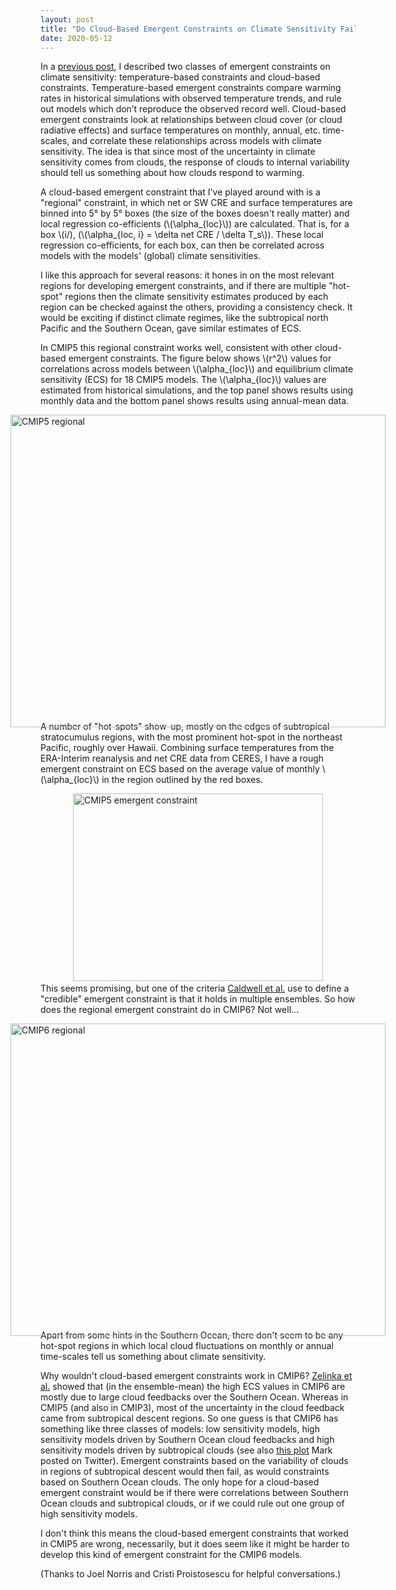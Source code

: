 ```yaml
---
layout: post
title: "Do Cloud-Based Emergent Constraints on Climate Sensitivity Fail in CMIP6?"
date: 2020-05-12
---
```


In a <a href="https://nicklutsko.github.io/blog/2020/02/02/Historical-Warming-Climate-Sensitivity">previous post</a>, I described two classes of emergent constraints on climate sensitivity: temperature-based constraints and cloud-based constraints. Temperature-based emergent constraints compare warming rates in historical simulations with observed temperature trends, and rule out models which don’t reproduce the observed record well. Cloud-based emergent constraints look at relationships between cloud cover (or cloud radiative effects) and surface temperatures on monthly, annual, etc. time-scales, and correlate these relationships across models with climate sensitivity. The idea is that since most of the uncertainty in climate sensitivity comes from clouds, the response of clouds to internal variability should tell us something about how clouds respond to warming.

<p>A cloud-based emergent constraint that I've played around with is a "regional" constraint, in which net or SW CRE and surface temperatures are binned into 5&#176; by 5&#176; boxes (the size of the boxes doesn't really matter) and local regression co-efficients (\(\alpha_{loc}\)) are calculated. That is, for a box \(i/), (\(\alpha_{loc, i} = \delta net CRE / \delta T_s\)). These local regression co-efficients, for each box, can then be correlated across models with the models' (global) climate sensitivities.</p>

I like this approach for several reasons: it hones in on the most relevant regions for developing emergent constraints, and if there are multiple "hot-spot" regions then the climate sensitivity estimates produced by each region can be checked against the others, providing a consistency check. It would be exciting if distinct climate regimes, like the subtropical north Pacific and the Southern Ocean, gave similar estimates of ECS. 

<p>In CMIP5 this regional constraint works well, consistent with other cloud-based emergent constraints. The figure below shows \(r^2\) values for correlations across models between  \(\alpha_{loc}\) and equilibrium climate sensitivity (ECS) for 18 CMIP5 models. The \(\alpha_{loc}\) values are estimated from historical simulations, and the top panel shows results using monthly data and the bottom panel shows results using annual-mean data.</p> 
<img src="http://nicklutsko.github.io/notes/images/Box_plots_CRE_r2.png" alt="CMIP5 regional" style="position:absolute; left:180px; width:600px;height:500px;" class="center">
<br /><br /><br /><br /><br /><br /><br /><br /><br /><br /><br /><br /><br /><br /><br /><br /><br /><br /><br /><br /><br /><br /><br /><br /><br /><br /><br /><br />

<p>A number of "hot-spots" show-up, mostly on the edges of subtropical stratocumulus regions, with the most prominent hot-spot in the northeast Pacific, roughly over Hawaii. Combining surface temperatures from the ERA-Interim reanalysis and net CRE data from CERES, I have a rough emergent constraint on ECS based on the average value of monthly \(\alpha_{loc}\) in the region outlined by the red boxes.</p>

<img src="http://nicklutsko.github.io/notes/images/CMIP5_emergent_constraint.png" alt="CMIP5 emergent constraint" style="position:absolute; left:280px; width:400px;height:300px;" class="center">
<br /><br /><br /><br /><br /><br /><br /><br /><br /><br /><br /><br /><br /><br /><br /><br /><br />

This seems promising, but one of the criteria <a href="https://journals.ametsoc.org/doi/10.1175/JCLI-D-17-0631.1">Caldwell et al.</a> use to define a "credible" emergent constraint is that it holds in multiple ensembles. So how does the regional emergent constraint do in CMIP6? Not well...

<img src="http://nicklutsko.github.io/notes/images/CMIP6_Box_plots_CRE_r2.png" alt="CMIP6 regional" style="position:absolute; left:180px; width:600px;height:500px;" class="center">
<br /><br /><br /><br /><br /><br /><br /><br /><br /><br /><br /><br /><br /><br /><br /><br /><br /><br /><br /><br /><br /><br /><br /><br /><br /><br /><br /><br />

Apart from some hints in the Southern Ocean, there don't seem to be any hot-spot regions in which local cloud fluctuations on monthly or annual time-scales tell us something about climate sensitivity.

Why wouldn't cloud-based emergent constraints work in CMIP6? <a href="https://agupubs.onlinelibrary.wiley.com/doi/full/10.1029/2019GL085782">Zelinka et al.</a> showed that (in the ensemble-mean) the high ECS values in CMIP6 are mostly due to large cloud feedbacks over the Southern Ocean. Whereas in CMIP5 (and also in CMIP3), most of the uncertainty in the cloud feedback came from subtropical descent regions. So one guess is that CMIP6 has something like three classes of models: low sensitivity models, high sensitivity models driven by Southern Ocean cloud feedbacks and high sensitivity models driven by subtropical clouds (see also <a href="https://twitter.com/mzelinka/status/1256008091029499904">this plot</a> Mark posted on Twitter). Emergent constraints based on the variability of clouds in regions of subtropical descent would then fail, as would constraints based on Southern Ocean clouds. The only hope for a cloud-based emergent constraint would be if there were correlations between Southern Ocean clouds and subtropical clouds, or if we could rule out one group of high sensitivity models.

I don't think this means the cloud-based emergent constraints that worked in CMIP5 are wrong, necessarily, but it does seem like it might be harder to develop this kind of emergent constraint for the CMIP6 models.

(Thanks to Joel Norris and Cristi Proistosescu for helpful conversations.)




